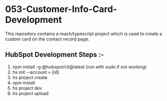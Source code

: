 # 053-Customer-Info-Card-Development
This repository contains a reach/typescript project which is used to create a custom card on the contact record page.

## HubSpot Development Steps :-

1) npm install -g @hubspot/cli@latest (run with sudo if not working)
2) hs init --account = [id]
3) hs project create
4) npm install
5) hs project dev
6) hs project upload
